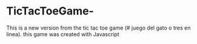 # TicTacToeGame-
This is a new version from the tic tac toe game (# juego del gato o tres en linea). this game was created with Javascript
